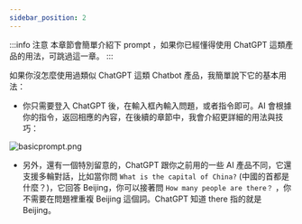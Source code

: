 ```yaml
---
sidebar_position: 2
---
```


:::info 注意
本章節會簡單介紹下 prompt ，如果你已經懂得使用 ChatGPT 這類產品的用法，可跳過這一章。
:::

如果你沒怎麼使用過類似 ChatGPT 這類 Chatbot 產品，我簡單說下它的基本用法：

- 你只需要登入 ChatGPT 後，在輸入框內輸入問題，或者指令即可。AI 會根據你的指令，返回相應的內容，在後續的章節中，我會介紹更詳細的用法與技巧：

![basicprompt.png](./assets/basicprompt.png)

- 另外，還有一個特別留意的，ChatGPT 跟你之前用的一些 AI 產品不同，它還支援多輪對話，比如當你問 `What is the capital of China?` (中國的首都是什麼？)，它回答 Beijing，你可以接著問 `How many people are there？` ，你不需要在問題裡重複 Beijing 這個詞。ChatGPT 知道 there 指的就是 Beijing。


